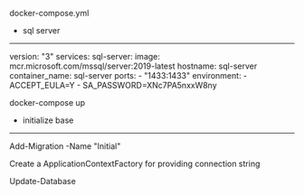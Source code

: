 docker-compose.yml

+ sql server
******************************************************************

version: "3"
services:
  sql-server:
    image: mcr.microsoft.com/mssql/server:2019-latest
    hostname: sql-server
    container_name: sql-server
    ports:
      - "1433:1433"
    environment:
      - ACCEPT_EULA=Y
      - SA_PASSWORD=XNc7PA5nxxW8ny

docker-compose up

+ initialize base
******************************************************************

Add-Migration -Name "Initial"

Create a ApplicationContextFactory for providing connection string

Update-Database

